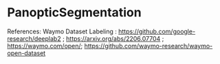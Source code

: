 # PanopticSegmentation

References:
Waymo Dataset Labeling : https://github.com/google-research/deeplab2 ; https://arxiv.org/abs/2206.07704 ; https://waymo.com/open/; https://github.com/waymo-research/waymo-open-dataset
